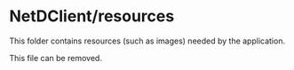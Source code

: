 # NetDClient/resources

This folder contains resources (such as images) needed by the application. 

This file can be removed.
